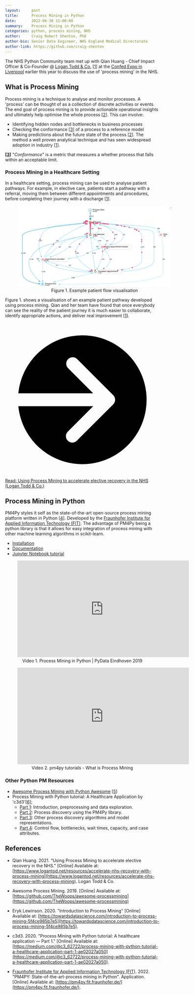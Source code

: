 ```yaml
---
layout:     post
title:      Process Mining in Python
date:       2022-06-30 12:00:00
summary:    Process Mining in Python
categories: python, process mining, NHS
author:     Craig Robert Shenton, PhD
author-bio: Senior Data Engineer, NHS England Medical Directorate
author-link: https://github.com/craig-shenton
---
```


The NHS Python Community team met up with Qian Huang - Chief Impact Officer & Co-Founder @ [Logan Todd & Co.](https://www.logantod.net/) [[1](https://www.logantod.net/resources/accelerate-nhs-recovery-with-process-mining)] at the [Confed Expo in Liverpool](https://nhs-pycom.net/nhs-confed-expo) earlier this year to discuss the use of 'process mining' in the NHS.

## What is Process Mining

Process mining is a technique to analyse and monitor processes. A 'process' can be thought of as a collection of discrete activities or events. The end goal of process mining is to provide actionable operational insights and ultimately help optimise the whole process [[2](https://towardsdatascience.com/introduction-to-process-mining-5f4ce985b7e5)]. This can involve: 
- Identifying hidden nodes and bottlenecks in business processes
- Checking the conformance [[3]()] of a process to a reference model
- Making predictions about the future state of the process [[2](https://towardsdatascience.com/introduction-to-process-mining-5f4ce985b7e5)].
The method a well proven analytical technique and has seen widespread adoption in industry [[1](https://www.logantod.net/resources/accelerate-nhs-recovery-with-process-mining)].

**[[3]()]** "*Conformance*" is a metric that measures a whether process that falls within an acceptable limit.

### Process Mining in a Healthcare Setting

In a healthcare setting, process mining can be used to analyse patient pathways. For example, in elective care, patients start a pathway with a referral, moving them between different appointments and procedures, before completing their journey with a discharge [[1](https://www.logantod.net/resources/accelerate-nhs-recovery-with-process-mining)]. 

<figure class="nhsuk-image" style="width: 100%;">
  <img class="nhsuk-image__img" src="../assets/img/posts/proc-mining.png" alt="Example patient flow visualisation">
  <center>
    <figcaption class="nhsuk-image__caption">
        Figure 1. Example patient flow visualisation
    </figcaption>
  </center>
</figure>

Figure 1. shows a visualisation of an example patient pathway developed using process mining. Qian and her team have found that once everybody can see the reality of the patient journey it is much easier to collaborate, identify appropriate actions, and deliver real improvement [[1](https://www.logantod.net/resources/accelerate-nhs-recovery-with-process-mining)].

<div class="nhsuk-action-link">
    <a class="nhsuk-action-link__link" href="https://olobiotokoni.medium.com/write-or-die-fc8a081508b1">
        <svg class="nhsuk-icon nhsuk-icon__arrow-right-circle" xmlns="http://www.w3.org/2000/svg" viewBox="0 0 24 24" aria-hidden="true">
            <path d="M0 0h24v24H0z" fill="none"></path>
            <path d="M12 2a10 10 0 0 0-9.95 9h11.64L9.74 7.05a1 1 0 0 1 1.41-1.41l5.66 5.65a1 1 0 0 1 0 1.42l-5.66 5.65a1 1 0 0 1-1.41 0 1 1 0 0 1 0-1.41L13.69 13H2.05A10 10 0 1 0 12 2z"></path>
        </svg>
        <span class="nhsuk-action-link__text">Read: Using Process Mining to accelerate elective recovery in the NHS (Logan Todd & Co.)</span>
    </a>
</div>

## Process Mining in Python

PM4Py styles it self as the state-of-the-art open-source process mining platform written in Python [[4](https://pm4py.fit.fraunhofer.de/)]. Developed by the [Fraunhofer Institute for Applied Information Technology (FIT)](http://fit.fraunhofer.de/). The advantage of PM4Py being a python library is that it allows for easy integration of process mining with other machine learning algorithms in scikit-learn.
  - [Installation](https://pm4py.fit.fraunhofer.de/install)
  - [Documentation](https://pm4py.fit.fraunhofer.de/docs)
  - [Jupyter Notebook tutorial](https://gitlab.com/healthcare2/process-mining-tutorial/-/tree/master)

<figure class="nhsuk-image">
  <iframe width="560" height="315" src="https://www.youtube-nocookie.com/embed/i6NGHvZyHXY" title="YouTube video player" frameborder="0" allow="accelerometer; autoplay; clipboard-write; encrypted-media; gyroscope; picture-in-picture" allowfullscreen></iframe>
  <center>
    <figcaption class="nhsuk-image__caption">
       Video 1. Process Mining in Python | PyData Eindhoven 2019
    </figcaption>
  </center>
</figure>

<figure class="nhsuk-image">
  <iframe width="560" height="315" src="https://www.youtube-nocookie.com/embed/XLHtvt36g6U" title="YouTube video player" frameborder="0" allow="accelerometer; autoplay; clipboard-write; encrypted-media; gyroscope; picture-in-picture" allowfullscreen></iframe>
  <center>
    <figcaption class="nhsuk-image__caption">
       Video 2. pm4py tutorials - What is Process Mining
    </figcaption>
  </center>
</figure>

### Other Python PM Resources

- [Awesome Process Mining with Python Awesome](https://github.com/TheWoops/awesome-processmining) [[5](https://github.com/TheWoops/awesome-processmining)]
- Process Mining with Python tutorial: A Healthcare Application by 'c3d3'[[6](https://medium.com/@c3_62722/process-mining-with-python-tutorial-a-healthcare-application-part-1-ae02027a050)];
  - [Part 1](https://medium.com/@c3_62722/process-mining-with-python-tutorial-a-healthcare-application-part-1-ae02027a050): Introduction, preprocessing and data exploration.
  - [Part 2](https://medium.com/@c3_62722/process-mining-with-python-tutorial-a-healthcare-application-part-2-4cf57053421f): Process discovery using the PM4Py library.
  - [Part 3](https://medium.com/@c3_62722/process-mining-with-python-tutorial-a-healthcare-application-part-3-cc9af986c122): Other process discovery algorithms and model representations.
  - [Part 4](https://medium.com/@c3_62722/process-mining-with-python-tutorial-a-healthcare-application-part-4-912286ee51b): Control flow, bottlenecks, wait times, capacity, and case attributes. 


## References

- Qian Huang. 2021. "Using Process Mining to accelerate elective recovery in the NHS." [Online] Available at: [https://www.logantod.net/resources/accelerate-nhs-recovery-with-process-mining](https://www.logantod.net/resources/accelerate-nhs-recovery-with-process-mining). Logan Todd & Co.

- Awesome Process Mining. 2019. [Online] Available at: [https://github.com/TheWoops/awesome-processmining](https://github.com/TheWoops/awesome-processmining)

- Eryk Lewinson. 2020. "Introduction to Process Mining" [Online] Available at: [https://towardsdatascience.com/introduction-to-process-mining-5f4ce985b7e5](https://towardsdatascience.com/introduction-to-process-mining-5f4ce985b7e5). 

- c3d3. 2020. "Process Mining with Python tutorial: A healthcare application — Part 1." [Online] Available at: [https://medium.com/@c3_62722/process-mining-with-python-tutorial-a-healthcare-application-part-1-ae02027a050](https://medium.com/@c3_62722/process-mining-with-python-tutorial-a-healthcare-application-part-1-ae02027a050).

- [Fraunhofer Institute for Applied Information Technology (FIT)](http://fit.fraunhofer.de/). 2022. "PM4PY: State-of-the-art-process mining in Python". Application. [Online] Available at: [https://pm4py.fit.fraunhofer.de/](https://pm4py.fit.fraunhofer.de/).
